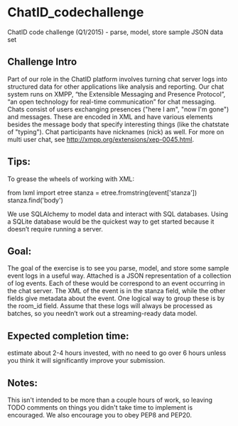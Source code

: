 # ChatID_codechallenge
ChatID code challenge (Q1/2015) - parse, model, store sample JSON data set

Challenge Intro
---------------
Part of our role in the ChatID platform involves turning chat server logs into structured data for other applications like analysis and reporting. Our chat system runs on XMPP, “the Extensible Messaging and Presence Protocol”, “an open technology for real-time communication”  for chat messaging. Chats consist of users exchanging presences ("here I am", "now I'm gone") and messages. These are encoded in XML and have various elements besides the message body that specify interesting things (like the chatstate of "typing"). Chat participants have nicknames (nick) as well. For more on multi user chat, see http://xmpp.org/extensions/xep-0045.html.

Tips:
-----
To grease the wheels of working with XML:

from lxml import etree
stanza = etree.fromstring(event['stanza'])
stanza.find('body')

We use SQLAlchemy to model data and interact with SQL databases. Using a SQLite database would be the quickest way to get started because it doesn’t require running a server. 

Goal:
-----
The goal of the exercise is to see you parse, model, and store some sample event logs in a useful way. Attached is a JSON representation of a collection of log events. Each of these would be correspond to an event occurring in the chat server. The XML of the event is in the stanza field, while the other fields give metadata about the event. One logical way to group these is by the room_id field. Assume that these logs will always be processed as batches, so you needn’t work out a streaming-ready data model.

Expected completion time:
-------------------------
estimate about 2-4 hours invested, with no need to go over 6 hours unless you think it will significantly improve your submission.

Notes:
------
This isn't intended to be more than a couple hours of work, so leaving TODO comments on things you didn't take time to implement is encouraged.
We also encourage you to obey PEP8 and PEP20.
